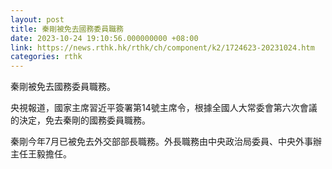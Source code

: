 ```yaml
---
layout: post
title: 秦剛被免去國務委員職務
date: 2023-10-24 19:10:56.000000000 +08:00
link: https://news.rthk.hk/rthk/ch/component/k2/1724623-20231024.htm
categories: rthk
---
```


秦剛被免去國務委員職務。

央視報道，國家主席習近平簽署第14號主席令，根據全國人大常委會第六次會議的決定，免去秦剛的國務委員職務。

秦剛今年7月已被免去外交部部長職務。外長職務由中央政治局委員、中央外事辦主任王毅擔任。
